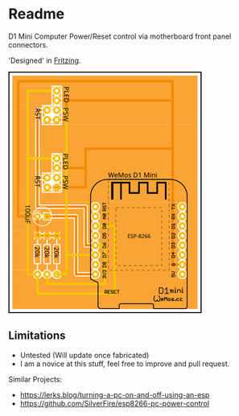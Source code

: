 # Readme

D1 Mini Computer Power/Reset control via motherboard front panel connectors.


'Designed' in [Fritzing](https://fritzing.org/).


![PCB](https://github.com/redhoodie/d1mini-pc-control/raw/master/D1MINI_PC_CONTROL_pcb.svg "PCB")


## Limitations

- Untested (Will update once fabricated)
- I am a novice at this stuff, feel free to improve and pull request.


Similar Projects:
- https://lerks.blog/turning-a-pc-on-and-off-using-an-esp
- https://github.com/SilverFire/esp8266-pc-power-control
